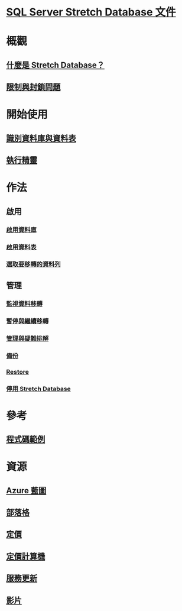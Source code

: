 # [SQL Server Stretch Database 文件](index.md)

# 概觀
## [什麼是 Stretch Database？](/sql/sql-server/stretch-database/stretch-database)
## [限制與封鎖問題](/sql/sql-server/stretch-database/limitations-for-stretch-database)

# 開始使用
## [識別資料庫與資料表](/sql/sql-server/stretch-database/stretch-database-databases-and-tables-stretch-database-advisor)
## [執行精靈](/sql/sql-server/stretch-database/get-started-by-running-the-enable-database-for-stretch-wizard)

# 作法

## 啟用
### [啟用資料庫](/sql/sql-server/stretch-database/enable-stretch-database-for-a-database)
### [啟用資料表](/sql/sql-server/stretch-database/enable-stretch-database-for-a-table)
### [選取要移轉的資料列](/sql/sql-server/stretch-database/select-rows-to-migrate-by-using-a-filter-function-stretch-database)
## 管理
### [監視資料移轉](/sql/sql-server/stretch-database/monitor-and-troubleshoot-data-migration-stretch-database)
### [暫停與繼續移轉](/sql/sql-server/stretch-database/pause-and-resume-data-migration-stretch-database)
### [管理與疑難排解](/sql/sql-server/stretch-database/manage-and-troubleshoot-stretch-database)
### [備份](/sql/sql-server/stretch-database/backup-stretch-enabled-databases-stretch-database)
### [Restore](/sql/sql-server/stretch-database/restore-stretch-enabled-databases-stretch-database)
### [停用 Stretch Database](/sql/sql-server/stretch-database/disable-stretch-database-and-bring-back-remote-data)

# 參考
## [程式碼範例](https://azure.microsoft.com/resources/samples/?service=sql-server-database)

# 資源
## [Azure 藍圖](https://azure.microsoft.com/roadmap/)
## [部落格](https://blogs.technet.microsoft.com/dataplatforminsider/tag/stretch-database/)
## [定價](https://azure.microsoft.com/pricing/details/sql-server-stretch-database/)
## [定價計算機](https://azure.microsoft.com/pricing/calculator/)
## [服務更新](https://azure.microsoft.com/updates/?product=sql-server-stretch-database)
## [影片](https://azure.microsoft.com/documentation/videos/index/?services=sql-server-stretch-database)
